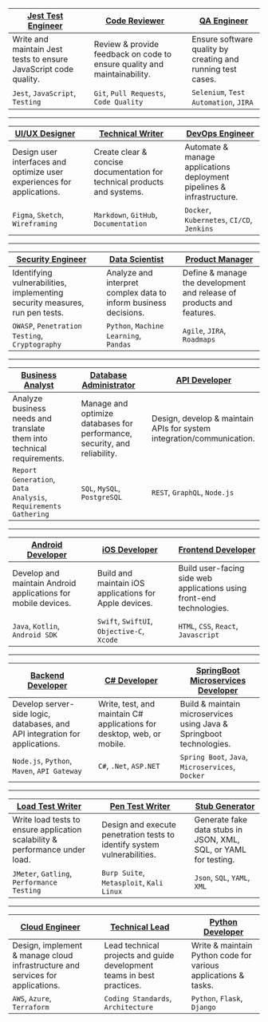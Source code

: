 
| [Jest Test Engineer](modes/jest_tester.md)                                     | | [Code Reviewer](modes/code_reviewer.md)                                   | | [QA Engineer](modes/qa_engineer.md)                                   |
|--------------------------------------------------------------------------------|-|---------------------------------------------------------------------------|-|-----------------------------------------------------------------------|
| Write and maintain Jest tests to ensure JavaScript code quality.               | | Review & provide feedback on code to ensure quality and maintainability.  | | Ensure software quality by creating and running test cases.           |
| `Jest`, `JavaScript`, `Testing`                                                | | `Git`, `Pull Requests`, `Code Quality`                                    | | `Selenium`, `Test Automation`, `JIRA`                                 |

---

| [UI/UX Designer](modes/uiux_designer.md)                                       | | [Technical Writer](modes/technical_writer.md)                             | | [DevOps Engineer](modes/devops_engineer.md)                           |
|--------------------------------------------------------------------------------|-|---------------------------------------------------------------------------|-|-----------------------------------------------------------------------|
| Design user interfaces and optimize user experiences for applications.         | | Create clear & concise documentation for technical products and systems.  | | Automate & manage applications deployment pipelines & infrastructure. |
| `Figma`, `Sketch`, `Wireframing`                                               | | `Markdown`, `GitHub`, `Documentation`                                     | | `Docker`, `Kubernetes`, `CI/CD`, `Jenkins`                            |

---

| [Security Engineer](modes/security_engineer.md)                                | | [Data Scientist](modes/data_scientist.md)                                 | | [Product Manager](modes/product_manager.md)                           |
|--------------------------------------------------------------------------------|-|---------------------------------------------------------------------------|-|-----------------------------------------------------------------------|
| Identifying vulnerabilities, implementing security measures, run pen tests.    | | Analyze and interpret complex data to inform business decisions.          | | Define & manage the development and release of products and features. |
| `OWASP`, `Penetration Testing`, `Cryptography`                                 | | `Python`, `Machine Learning`, `Pandas`                                    | | `Agile`, `JIRA`, `Roadmaps`                                           |

---

| [Business Analyst](modes/business_analyst.md)                                  | | [Database Administrator](modes/database_administrator.md)                 | | [API Developer](modes/api_developer.md)                               |
|--------------------------------------------------------------------------------|-|---------------------------------------------------------------------------|-|-----------------------------------------------------------------------|
| Analyze business needs and translate them into technical requirements.         | | Manage and optimize databases for performance, security, and reliability. | | Design, develop & maintain APIs for system integration/communication. |
| `Report Generation`, `Data Analysis`, `Requirements Gathering`                 | | `SQL`, `MySQL`, `PostgreSQL`                                              | | `REST`, `GraphQL`, `Node.js`                                          |

---

| [Android Developer](modes/android_developer.md)                                | | [iOS Developer](modes/ios_developer.md)                                   | | [Frontend Developer](modes/frontend_developer.md)                     |
|--------------------------------------------------------------------------------|-|---------------------------------------------------------------------------|-|-----------------------------------------------------------------------|
| Develop and maintain Android applications for mobile devices.                  | | Build and maintain iOS applications for Apple devices.                    | | Build user-facing side web applications using front-end technologies. |
| `Java`, `Kotlin`, `Android SDK`                                                | | `Swift`, `SwiftUI`, `Objective-C`, `Xcode`                                | | `HTML`, `CSS`, `React`, `Javascript`                                  |

---

| [Backend Developer](modes/backend_developer.md)                                | | [C# Developer](modes/csharp_developer.md)                                 | | [SpringBoot Microservices Developer](modes/springboot_ms_dev.md)      |
|--------------------------------------------------------------------------------|-|---------------------------------------------------------------------------|-|-----------------------------------------------------------------------|
| Develop server-side logic, databases, and API integration for applications.    | | Write, test, and maintain C# applications for desktop, web, or mobile.    | | Build & maintain microservices using Java & Springboot technologies.  |
| `Node.js`, `Python`, `Maven`, `API Gateway`                                    | | `C#`, `.Net`, `ASP.NET`                                                   | | `Spring Boot`, `Java`, `Microservices`, `Docker`                      |

---

| [Load Test Writer](modes/load_test_writer.md)                                  | | [Pen Test Writer](modes/pen_test_writer.md)                               | | [Stub Generator](modes/stub_generator.md)                             |
|--------------------------------------------------------------------------------|-|---------------------------------------------------------------------------|-|-----------------------------------------------------------------------|
| Write load tests to ensure application scalability & performance under load.   | | Design and execute penetration tests to identify system vulnerabilities.  | | Generate fake data stubs in JSON, XML, SQL, or YAML for testing.      |
| `JMeter`, `Gatling`, `Performance Testing`                                     | | `Burp Suite`, `Metasploit`, `Kali Linux`                                  | | `Json`, `SQL`, `YAML`, `XML`                                          |

---

| [Cloud Engineer](modes/cloud_engineer.md)                                      | | [Technical Lead](modes/technical_lead.md)                                 | | [Python Developer](modes/python_developer.md)                         |
|--------------------------------------------------------------------------------|-|---------------------------------------------------------------------------|-|-----------------------------------------------------------------------|
| Design, implement & manage cloud infrastructure and services for applications. | | Lead technical projects and guide development teams in best practices.    | | Write & maintain Python code for various applications & tasks.        |
| `AWS`, `Azure`, `Terraform`                                                    | | `Coding Standards`, `Architecture`                                        | | `Python`, `Flask`, `Django`                                           |
